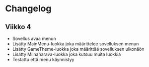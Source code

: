 # Changelog

## Viikko 4

- Sovellus avaa menun
- Lisätty MainMenu-luokka joka määrittelee sovelluksen menun
- Lisätty GameTheme-luokka joka määrittää sovelluksen ulkonäön
- Lisätty Miinaharava-luokka joka kutsuu muita luokkia
- Testattu että menu käynnistyy